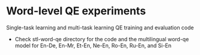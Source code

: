 # Word-level QE experiments

Single-task learning and multi-task learning QE training and evaluation code

- Check stl-word-qe directory for the code and the multilingual word-qe model for En-De, En-Mr, Et-En, Ne-En, Ro-En, Ru-En, and Si-En

